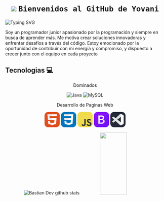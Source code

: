 #  <h1 align="center"><img src="https://media3.giphy.com/media/l1J9tiMFKV8R31J9m/200w.webp" width="70"/> `Bienvenidos al GitHub de Yovani`</h1>

![Typing SVG](https://readme-typing-svg.herokuapp.com/?color=02D9F7FF&size=35&center=true&vCenter=true&width=1000&lines=HELLO👋;I'm+from+Perú;I'm+24+years+old;Welcome!)

 Soy un programador junior apasionado por la programación y siempre en busca de aprender más. Me motiva crear soluciones innovadoras y enfrentar desafíos a través del código. Estoy emocionado por la oportunidad de contribuir con mi energía y compromiso, y dispuesto a crecer junto con el equipo en cada proyecto

 ## Tecnologias 💻

<p align="center">Dominados</p>
<p align="center">
<img src="https://raw.githubusercontent.com/danielcranney/readme-generator/main/public/icons/skills/java-colored.svg" width="48"  alt="Java" />
<img src="https://raw.githubusercontent.com/danielcranney/readme-generator/main/public/icons/skills/mysql-colored.svg" width="48"  alt="MySQL" />
</p>
<p align="center">Desarrollo de Paginas Web</p>
<p align="center">
<img src="https://github.com/tandpfun/skill-icons/blob/main/icons/HTML.svg" width="48" title="HTML"> 
<img src="https://github.com/tandpfun/skill-icons/blob/main/icons/CSS.svg" width="48" title="CSS">   
<img src="https://github.com/tandpfun/skill-icons/blob/main/icons/JavaScript.svg" width="48"  title="Javascript">   
<img src="https://github.com/tandpfun/skill-icons/blob/main/icons/Bootstrap.svg" width="48">  
<img src="https://github.com/tandpfun/skill-icons/blob/main/icons/VSCode-Dark.svg" width="48" title="Vscode">   
<p/>

<div align="center">  
  <img width="49%" height="195px" src="https://github-readme-stats.vercel.app/api?username=bastndev&show_icons=true&count_private=true&hide_border=true&title_color=02D9F7FF&icon_color=02D9F7FF&text_color=c9d1d9&bg_color=0d1117" alt="Bastian Dev github stats" /> 
  
  <img width="41%" height="195px" src="https://github-readme-stats.vercel.app/api/top-langs/?username=bastndev&layout=compact&hide_border=true&title_color=02D9F7FF&text_color=02D9F7FF&bg_color=0d1117" />
</div> 
